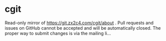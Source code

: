# cgit
Read-only mirror of https://git.zx2c4.com/cgit/about . Pull requests and issues on GitHub cannot be accepted and will be automatically closed. The proper way to submit changes is via the mailing li…
